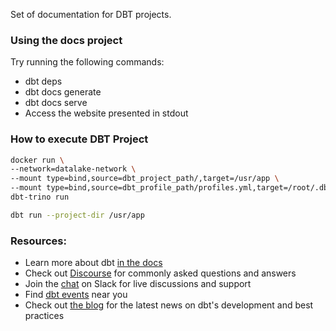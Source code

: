 Set of documentation for DBT projects.

### Using the docs project

Try running the following commands:
- dbt deps
- dbt docs generate
- dbt docs serve
- Access the website presented in stdout


### How to execute DBT Project
```bash
docker run \
--network=datalake-network \
--mount type=bind,source=dbt_project_path/,target=/usr/app \
--mount type=bind,source=dbt_profile_path/profiles.yml,target=/root/.dbt/ \ # Optional
dbt-trino run

dbt run --project-dir /usr/app
```


### Resources:
- Learn more about dbt [in the docs](https://docs.getdbt.com/docs/introduction)
- Check out [Discourse](https://discourse.getdbt.com/) for commonly asked questions and answers
- Join the [chat](https://community.getdbt.com/) on Slack for live discussions and support
- Find [dbt events](https://events.getdbt.com) near you
- Check out [the blog](https://blog.getdbt.com/) for the latest news on dbt's development and best practices
